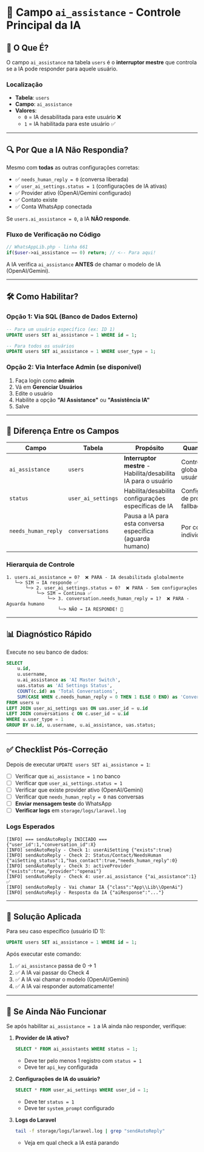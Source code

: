 # 🤖 Campo `ai_assistance` - Controle Principal da IA

## 📌 O Que É?

O campo `ai_assistance` na tabela `users` é o **interruptor mestre** que controla se a IA pode responder para aquele usuário.

### Localização
- **Tabela**: `users`
- **Campo**: `ai_assistance`
- **Valores**: 
  - `0` = IA desabilitada para este usuário ❌
  - `1` = IA habilitada para este usuário ✅

---

## 🔍 Por Que a IA Não Respondia?

Mesmo com **todas** as outras configurações corretas:
- ✅ `needs_human_reply = 0` (conversa liberada)
- ✅ `user_ai_settings.status = 1` (configurações de IA ativas)
- ✅ Provider ativo (OpenAI/Gemini configurado)
- ✅ Contato existe
- ✅ Conta WhatsApp conectada

Se `users.ai_assistance = 0`, a IA **NÃO responde**.

### Fluxo de Verificação no Código

```php
// WhatsAppLib.php - linha 661
if($user->ai_assistance == 0) return; // <-- Para aqui!
```

A IA verifica `ai_assistance` **ANTES** de chamar o modelo de IA (OpenAI/Gemini).

---

## 🛠️ Como Habilitar?

### Opção 1: Via SQL (Banco de Dados Externo)

```sql
-- Para um usuário específico (ex: ID 1)
UPDATE users SET ai_assistance = 1 WHERE id = 1;

-- Para todos os usuários
UPDATE users SET ai_assistance = 1 WHERE user_type = 1;
```

### Opção 2: Via Interface Admin (se disponível)

1. Faça login como **admin**
2. Vá em **Gerenciar Usuários**
3. Edite o usuário
4. Habilite a opção **"AI Assistance"** ou **"Assistência IA"**
5. Salve

---

## 🎯 Diferença Entre os Campos

| Campo | Tabela | Propósito | Quando Usar |
|-------|--------|-----------|-------------|
| `ai_assistance` | `users` | **Interruptor mestre** - Habilita/desabilita IA para o usuário | Controle global do usuário |
| `status` | `user_ai_settings` | Habilita/desabilita configurações específicas de IA | Configurações de prompt, fallback, etc |
| `needs_human_reply` | `conversations` | Pausa a IA para esta conversa específica (aguarda humano) | Por conversa individual |

### Hierarquia de Controle

```
1. users.ai_assistance = 0?  ❌ PARA - IA desabilitada globalmente
   └─> SIM → IA responde ✅
       └─> 2. user_ai_settings.status = 0?  ❌ PARA - Sem configurações
           └─> SIM → Continua ✅
               └─> 3. conversation.needs_human_reply = 1?  ❌ PARA - Aguarda humano
                   └─> NÃO → IA RESPONDE! 🎉
```

---

## 📊 Diagnóstico Rápido

Execute no seu banco de dados:

```sql
SELECT 
    u.id,
    u.username,
    u.ai_assistance as 'AI Master Switch',
    uas.status as 'AI Settings Status',
    COUNT(c.id) as 'Total Conversations',
    SUM(CASE WHEN c.needs_human_reply = 0 THEN 1 ELSE 0 END) as 'Conversations Ready for AI'
FROM users u
LEFT JOIN user_ai_settings uas ON uas.user_id = u.id
LEFT JOIN conversations c ON c.user_id = u.id
WHERE u.user_type = 1
GROUP BY u.id, u.username, u.ai_assistance, uas.status;
```

---

## ✅ Checklist Pós-Correção

Depois de executar `UPDATE users SET ai_assistance = 1`:

- [ ] Verificar que `ai_assistance = 1` no banco
- [ ] Verificar que `user_ai_settings.status = 1`
- [ ] Verificar que existe provider ativo (OpenAI/Gemini)
- [ ] Verificar que `needs_human_reply = 0` nas conversas
- [ ] **Enviar mensagem teste** do WhatsApp
- [ ] **Verificar logs** em `storage/logs/laravel.log`

### Logs Esperados

```
[INFO] === sendAutoReply INICIADO === {"user_id":1,"conversation_id":X}
[INFO] sendAutoReply - Check 1: userAiSetting {"exists":true}
[INFO] sendAutoReply - Check 2: Status/Contact/NeedsHuman {"aiSetting_status":1,"has_contact":true,"needs_human_reply":0}
[INFO] sendAutoReply - Check 3: activeProvider {"exists":true,"provider":"openai"}
[INFO] sendAutoReply - Check 4: user.ai_assistance {"ai_assistance":1} ✅
[INFO] sendAutoReply - Vai chamar IA {"class":"App\\Lib\\OpenAi"}
[INFO] sendAutoReply - Resposta da IA {"aiResponse":"..."}
```

---

## 🔧 Solução Aplicada

Para seu caso específico (usuário ID 1):

```sql
UPDATE users SET ai_assistance = 1 WHERE id = 1;
```

Após executar este comando:
1. ✅ `ai_assistance` passa de 0 → 1
2. ✅ A IA vai passar do Check 4
3. ✅ A IA vai chamar o modelo (OpenAI/Gemini)
4. ✅ A IA vai responder automaticamente!

---

## 🚨 Se Ainda Não Funcionar

Se após habilitar `ai_assistance = 1` a IA ainda não responder, verifique:

1. **Provider de IA ativo?**
   ```sql
   SELECT * FROM ai_assistants WHERE status = 1;
   ```
   - Deve ter pelo menos 1 registro com `status = 1`
   - Deve ter `api_key` configurada

2. **Configurações de IA do usuário?**
   ```sql
   SELECT * FROM user_ai_settings WHERE user_id = 1;
   ```
   - Deve ter `status = 1`
   - Deve ter `system_prompt` configurado

3. **Logs do Laravel**
   ```bash
   tail -f storage/logs/laravel.log | grep "sendAutoReply"
   ```
   - Veja em qual check a IA está parando
